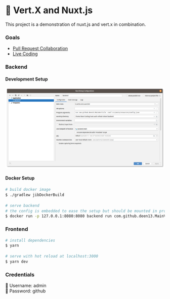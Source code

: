 # :bullettrain_side: Vert.X and Nuxt.js

This project is a demonstration of nuxt.js and vert.x in combination.

### Goals
- [Pull Request Collaboration](https://github.com/nuxt-community/auth-module/pull/361)
- [Live Coding](https://docs.google.com/presentation/d/15aMY8K4o9OtPjzwQw8lvP6Y628AETMjLxz0l52cC8c0/edit?usp=sharing)

### Backend 

#### Development Setup
![run com.github.deen13.MainVerticle -conf src/main/resources/config.json](backend/docs/dev-setup.png "Run Configuration")

#### Docker Setup
```bash
# build docker image
$ ./gradlew jibDockerBuild

# serve backend
# the config is embedded to ease the setup but should be mounted in production builds
$ docker run -p 127.0.0.1:8080:8080 backend run com.github.deen13.MainVerticle -conf /app/resources/config.json
```

### Frontend
```bash
# install dependencies
$ yarn

# serve with hot reload at localhost:3000
$ yarn dev
```

### Credentials
:woman: Username: admin </br>
:key: Password: github
